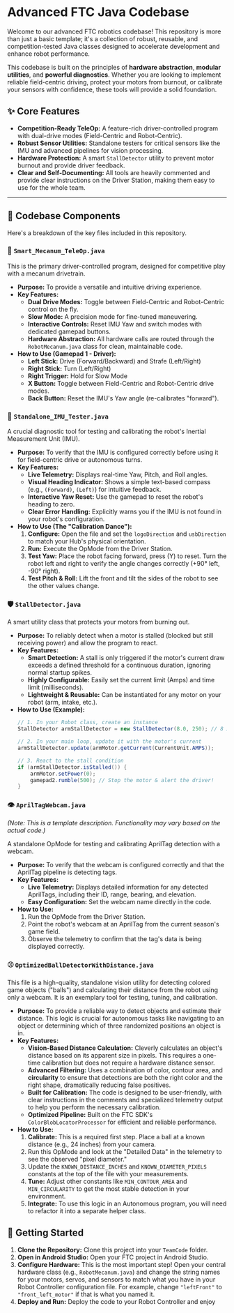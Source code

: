 # Advanced FTC Java Codebase

Welcome to our advanced FTC robotics codebase! This repository is more than just a basic template; it's a collection of robust, reusable, and competition-tested Java classes designed to accelerate development and enhance robot performance.

This codebase is built on the principles of **hardware abstraction**, **modular utilities**, and **powerful diagnostics**. Whether you are looking to implement reliable field-centric driving, protect your motors from burnout, or calibrate your sensors with confidence, these tools will provide a solid foundation.

## ✨ Core Features

*   **Competition-Ready TeleOp:** A feature-rich driver-controlled program with dual-drive modes (Field-Centric and Robot-Centric).
*   **Robust Sensor Utilities:** Standalone testers for critical sensors like the IMU and advanced pipelines for vision processing.
*   **Hardware Protection:** A smart `StallDetector` utility to prevent motor burnout and provide driver feedback.
*   **Clear and Self-Documenting:** All tools are heavily commented and provide clear instructions on the Driver Station, making them easy to use for the whole team.

---

## 📁 Codebase Components

Here's a breakdown of the key files included in this repository.

### 📄 `Smart_Mecanum_TeleOp.java`

This is the primary driver-controlled program, designed for competitive play with a mecanum drivetrain.

*   **Purpose:** To provide a versatile and intuitive driving experience.
*   **Key Features:**
    *   **Dual Drive Modes:** Toggle between Field-Centric and Robot-Centric control on the fly.
    *   **Slow Mode:** A precision mode for fine-tuned maneuvering.
    *   **Interactive Controls:** Reset IMU Yaw and switch modes with dedicated gamepad buttons.
    *   **Hardware Abstraction:** All hardware calls are routed through the `RobotMecanum.java` class for clean, maintainable code.
*   **How to Use (Gamepad 1 - Driver):**
    *   **Left Stick:** Drive (Forward/Backward) and Strafe (Left/Right)
    *   **Right Stick:** Turn (Left/Right)
    *   **Right Trigger:** Hold for Slow Mode
    *   **X Button:** Toggle between Field-Centric and Robot-Centric drive modes.
    *   **Back Button:** Reset the IMU's Yaw angle (re-calibrates "forward").

### 🔧 `Standalone_IMU_Tester.java`

A crucial diagnostic tool for testing and calibrating the robot's Inertial Measurement Unit (IMU).

*   **Purpose:** To verify that the IMU is configured correctly before using it for field-centric drive or autonomous turns.
*   **Key Features:**
    *   **Live Telemetry:** Displays real-time Yaw, Pitch, and Roll angles.
    *   **Visual Heading Indicator:** Shows a simple text-based compass (e.g., `(Forward)`, `(Left)`) for intuitive feedback.
    *   **Interactive Yaw Reset:** Use the gamepad to reset the robot's heading to zero.
    *   **Clear Error Handling:** Explicitly warns you if the IMU is not found in your robot's configuration.
*   **How to Use (The "Calibration Dance"):**
    1.  **Configure:** Open the file and set the `logoDirection` and `usbDirection` to match your Hub's physical orientation.
    2.  **Run:** Execute the OpMode from the Driver Station.
    3.  **Test Yaw:** Place the robot facing forward, press (Y) to reset. Turn the robot left and right to verify the angle changes correctly (+90° left, -90° right).
    4.  **Test Pitch & Roll:** Lift the front and tilt the sides of the robot to see the other values change.

### 🛡️ `StallDetector.java`

A smart utility class that protects your motors from burning out.

*   **Purpose:** To reliably detect when a motor is stalled (blocked but still receiving power) and allow the program to react.
*   **Key Features:**
    *   **Smart Detection:** A stall is only triggered if the motor's current draw exceeds a defined threshold for a continuous duration, ignoring normal startup spikes.
    *   **Highly Configurable:** Easily set the current limit (Amps) and time limit (milliseconds).
    *   **Lightweight & Reusable:** Can be instantiated for any motor on your robot (arm, intake, etc.).
*   **How to Use (Example):**
    ```java
    // 1. In your Robot class, create an instance
    StallDetector armStallDetector = new StallDetector(8.0, 250); // 8 Amps, 250ms

    // 2. In your main loop, update it with the motor's current
    armStallDetector.update(armMotor.getCurrent(CurrentUnit.AMPS));

    // 3. React to the stall condition
    if (armStallDetector.isStalled()) {
        armMotor.setPower(0);
        gamepad2.rumble(500); // Stop the motor & alert the driver!
    }
    ```

### 👁️ `AprilTagWebcam.java`

*(Note: This is a template description. Functionality may vary based on the actual code.)*

A standalone OpMode for testing and calibrating AprilTag detection with a webcam.

*   **Purpose:** To verify that the webcam is configured correctly and that the AprilTag pipeline is detecting tags.
*   **Key Features:**
    *   **Live Telemetry:** Displays detailed information for any detected AprilTags, including their ID, range, bearing, and elevation.
    *   **Easy Configuration:** Set the webcam name directly in the code.
*   **How to Use:**
    1.  Run the OpMode from the Driver Station.
    2.  Point the robot's webcam at an AprilTag from the current season's game field.
    3.  Observe the telemetry to confirm that the tag's data is being displayed correctly.

### ⚾ `OptimizedBallDetectorWithDistance.java`

This file is a high-quality, standalone vision utility for detecting colored game objects ("balls") and calculating their distance from the robot using only a webcam. It is an exemplary tool for testing, tuning, and calibration.

*   **Purpose:** To provide a reliable way to detect objects and estimate their distance. This logic is crucial for autonomous tasks like navigating to an object or determining which of three randomized positions an object is in.
*   **Key Features:**
    *   **Vision-Based Distance Calculation:** Cleverly calculates an object's distance based on its apparent size in pixels. This requires a one-time calibration but does not require a hardware distance sensor.
    *   **Advanced Filtering:** Uses a combination of color, contour area, and **circularity** to ensure that detections are both the right color and the right shape, dramatically reducing false positives.
    *   **Built for Calibration:** The code is designed to be user-friendly, with clear instructions in the comments and specialized telemetry output to help you perform the necessary calibration.
    *   **Optimized Pipeline:** Built on the FTC SDK's `ColorBlobLocatorProcessor` for efficient and reliable performance.
*   **How to Use:**
    1.  **Calibrate:** This is a required first step. Place a ball at a known distance (e.g., 24 inches) from your camera.
    2.  Run this OpMode and look at the "Detailed Data" in the telemetry to see the observed "pixel diameter."
    3.  Update the `KNOWN_DISTANCE_INCHES` and `KNOWN_DIAMETER_PIXELS` constants at the top of the file with your measurements.
    4.  **Tune:** Adjust other constants like `MIN_CONTOUR_AREA` and `MIN_CIRCULARITY` to get the most stable detection in your environment.
    5.  **Integrate:** To use this logic in an Autonomous program, you will need to refactor it into a separate helper class.

## 🚀 Getting Started

1.  **Clone the Repository:** Clone this project into your `TeamCode` folder.
2.  **Open in Android Studio:** Open your FTC project in Android Studio.
3.  **Configure Hardware:** This is the most important step! Open your central hardware class (e.g., `RobotMecanum.java`) and change the string names for your motors, servos, and sensors to match what you have in your Robot Controller configuration file. For example, change `"leftFront"` to `"front_left_motor"` if that is what you named it.
4.  **Deploy and Run:** Deploy the code to your Robot Controller and enjoy